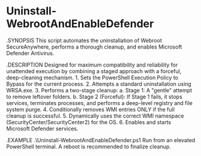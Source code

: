 # Uninstall-WebrootAndEnableDefender

.SYNOPSIS
    This script automates the uninstallation of Webroot SecureAnywhere, performs a thorough cleanup, and enables Microsoft Defender Antivirus.

.DESCRIPTION
    Designed for maximum compatibility and reliability for unattended execution by combining a staged approach with a forceful, deep-cleaning mechanism.
    1.  Sets the PowerShell Execution Policy to Bypass for the current process.
    2.  Attempts a standard uninstallation using WRSA.exe.
    3.  Performs a two-stage cleanup:
        a. Stage 1: A "gentle" attempt to remove leftover folders.
        b. Stage 2 (Forceful): If Stage 1 fails, it stops services, terminates processes, and performs a deep-level registry and file system purge.
    4.  Conditionally removes WMI entries ONLY if the full cleanup is successful.
    5.  Dynamically uses the correct WMI namespace (SecurityCenter/SecurityCenter2) for the OS.
    6.  Enables and starts Microsoft Defender services.

.EXAMPLE
    .\Uninstall-WebrootAndEnableDefender.ps1
    Run from an elevated PowerShell terminal. A reboot is recommended to finalize cleanup.

